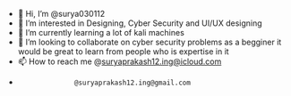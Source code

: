 - 👋 Hi, I’m @surya030112
- 👀 I’m interested in Designing, Cyber Security and UI/UX designing
- 🌱 I’m currently learning a lot of kali machines
- 💞️ I’m looking to collaborate on cyber security problems as a begginer it would be great to learn from people who is expertise in it
- 📫 How to reach me @suryaprakash12.ing@icloud.com
-                   @suryaprakash12.ing@gmail.com

<!---
surya030112/surya030112 is a ✨ special ✨ repository because its `README.md` (this file) appears on your GitHub profile.
You can click the Preview link to take a look at your changes.
--->
